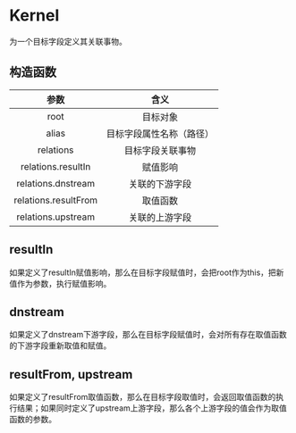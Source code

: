 # Kernel

为一个目标字段定义其关联事物。

## 构造函数

| 参数 | 含义 |
| :---: | :---: |
| root | 目标对象 |
| alias | 目标字段属性名称（路径） |
| relations | 目标字段关联事物 |
| relations.resultIn | 赋值影响 |
| relations.dnstream | 关联的下游字段 |
| relations.resultFrom | 取值函数 |
| relations.upstream | 关联的上游字段 |

## resultIn

如果定义了resultIn赋值影响，那么在目标字段赋值时，会把root作为this，把新值作为参数，执行赋值影响。

## dnstream

如果定义了dnstream下游字段，那么在目标字段赋值时，会对所有存在取值函数的下游字段重新取值和赋值。

## resultFrom, upstream

如果定义了resultFrom取值函数，那么在目标字段取值时，会返回取值函数的执行结果；如果同时定义了upstream上游字段，那么各个上游字段的值会作为取值函数的参数。
